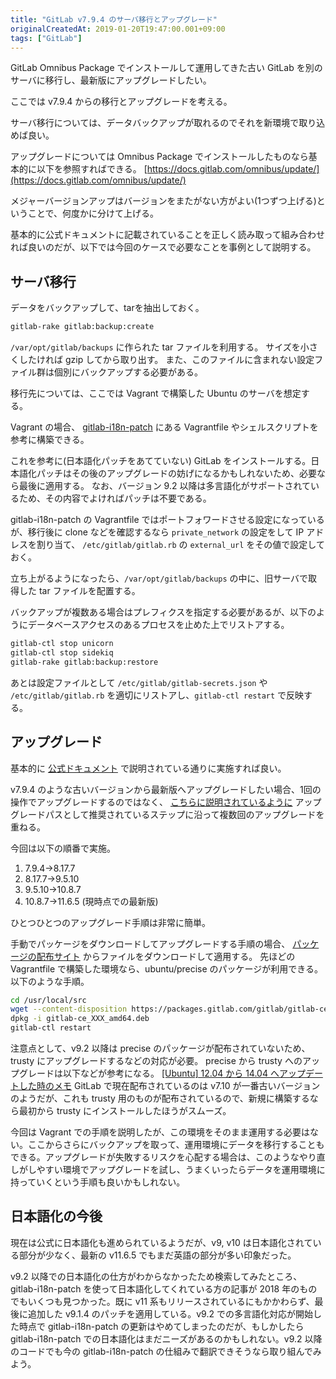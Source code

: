 ```yaml
---
title: "GitLab v7.9.4 のサーバ移行とアップグレード"
originalCreatedAt: 2019-01-20T19:47:00.001+09:00
tags: ["GitLab"]
---
```

GitLab Omnibus Package でインストールして運用してきた古い GitLab を別のサーバに移行し、最新版にアップグレードしたい。

ここでは v7.9.4 からの移行とアップグレードを考える。

サーバ移行については、データバックアップが取れるのでそれを新環境で取り込めば良い。

アップグレードについては Omnibus Package でインストールしたものなら基本的に以下を参照すればできる。
[https://docs.gitlab.com/omnibus/update/](https://docs.gitlab.com/omnibus/update/)

メジャーバージョンアップはバージョンをまたがない方がよい(1つずつ上げる)ということで、何度かに分けて上げる。

基本的に公式ドキュメントに記載されていることを正しく読み取って組み合わせれば良いのだが、以下では今回のケースで必要なことを事例として説明する。
<!--more-->

## サーバ移行

データをバックアップして、tarを抽出しておく。

```sh
gitlab-rake gitlab:backup:create
```

`/var/opt/gitlab/backups` に作られた tar ファイルを利用する。
サイズを小さくしたければ gzip してから取り出す。
また、このファイルに含まれない設定ファイル群は個別にバックアップする必要がある。

移行先については、ここでは Vagrant で構築した Ubuntu のサーバを想定する。

Vagrant の場合、 [gitlab-i18n-patch](https://github.com/ksoichiro/gitlab-i18n-patch) にある Vagrantfile やシェルスクリプトを参考に構築できる。

これを参考に(日本語化パッチをあてていない) GitLab をインストールする。日本語化パッチはその後のアップグレードの妨げになるかもしれないため、必要なら最後に適用する。
なお、バージョン 9.2 以降は多言語化がサポートされているため、その内容でよければパッチは不要である。

gitlab-i18n-patch の Vagrantfile ではポートフォワードさせる設定になっているが、移行後に clone などを確認するなら `private_network` の設定をして IP アドレスを割り当て、 `/etc/gitlab/gitlab.rb` の `external_url` をその値で設定しておく。

立ち上がるようになったら、`/var/opt/gitlab/backups` の中に、旧サーバで取得した tar ファイルを配置する。

バックアップが複数ある場合はプレフィクスを指定する必要があるが、以下のようにデータベースアクセスのあるプロセスを止めた上でリストアする。

```sh
gitlab-ctl stop unicorn
gitlab-ctl stop sidekiq
gitlab-rake gitlab:backup:restore
```

あとは設定ファイルとして `/etc/gitlab/gitlab-secrets.json` や `/etc/gitlab/gitlab.rb` を適切にリストアし、`gitlab-ctl restart` で反映する。

## アップグレード

基本的に [公式ドキュメント](https://docs.gitlab.com/omnibus/update/) で説明されている通りに実施すれば良い。

v7.9.4 のような古いバージョンから最新版へアップグレードしたい場合、1回の操作でアップグレードするのではなく、 [こちらに説明されているように](https://docs.gitlab.com/ee/policy/maintenance.html#upgrade-recommendations) アップグレードパスとして推奨されているステップに沿って複数回のアップグレードを重ねる。

今回は以下の順番で実施。

1. 7.9.4->8.17.7
2. 8.17.7->9.5.10
3. 9.5.10->10.8.7
4. 10.8.7->11.6.5 (現時点での最新版)

ひとつひとつのアップグレード手順は非常に簡単。

手動でパッケージをダウンロードしてアップグレードする手順の場合、 [パッケージの配布サイト](https://packages.gitlab.com/gitlab/gitlab-ce) からファイルをダウンロードして適用する。
先ほどの Vagrantfile で構築した環境なら、ubuntu/precise のパッケージが利用できる。
以下のような手順。

```sh
cd /usr/local/src
wget --content-disposition https://packages.gitlab.com/gitlab/gitlab-ce/packages/ubuntu/precise/gitlab-ce_XXX_amd64.deb/download.deb
dpkg -i gitlab-ce_XXX_amd64.deb
gitlab-ctl restart
```

注意点として、v9.2 以降は precise のパッケージが配布されていないため、trusty にアップグレードするなどの対応が必要。
precise から trusty へのアップグレードは以下などが参考になる。
[[Ubuntu] 12.04 から 14.04 へアップデートした時のメモ](https://qiita.com/white_aspara25/items/5187b357235ce9d275bf)
GitLab で現在配布されているのは v7.10 が一番古いバージョンのようだが、これも trusty 用のものが配布されているので、新規に構築するなら最初から trusty にインストールしたほうがスムーズ。

今回は Vagrant での手順を説明したが、この環境をそのまま運用する必要はない。ここからさらにバックアップを取って、運用環境にデータを移行することもできる。アップグレードが失敗するリスクを心配する場合は、このようなやり直しがしやすい環境でアップグレードを試し、うまくいったらデータを運用環境に持っていくという手順も良いかもしれない。

## 日本語化の今後

現在は公式に日本語化も進められているようだが、v9, v10 は日本語化されている部分が少なく、最新の v11.6.5 でもまだ英語の部分が多い印象だった。

v9.2 以降での日本語化の仕方がわからなかったため検索してみたところ、gitlab-i18n-patch を使って日本語化してくれている方の記事が 2018 年のものでもいくつも見つかった。既に v11 系もリリースされているにもかかわらず、最後に追加した v9.1.4 のパッチを適用している。v9.2 での多言語化対応が開始した時点で gitlab-i18n-patch の更新はやめてしまったのだが、もしかしたら gitlab-i18n-patch での日本語化はまだニーズがあるのかもしれない。v9.2 以降のコードでも今の gitlab-i18n-patch の仕組みで翻訳できそうなら取り組んでみよう。
